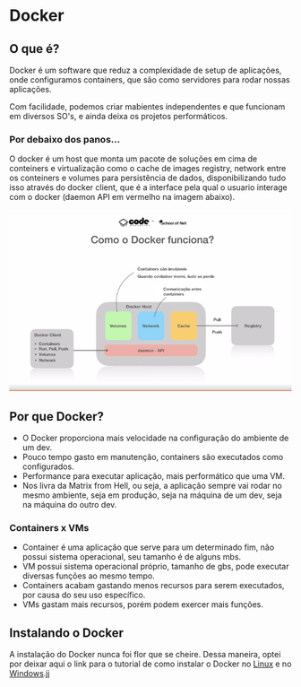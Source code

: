 # **Docker**
## **O que é?**
Docker é um software que reduz a complexidade de setup de aplicações, onde configuramos containers, que são como servidores para rodar nossas aplicações.

Com facilidade, podemos criar mabientes independentes e que funcionam em diversos SO's, e ainda deixa os projetos performáticos.

### Por debaixo dos panos...
O docker é um host que monta um pacote de soluções em cima de conteiners e virtualização como o cache de images registry, network entre os conteiners e volumes para persistência de dados, disponibilizando tudo isso através do docker client, que é a interface pela qual o usuario interage com o docker (daemon API em vermelho na imagem abaixo).

![alt text](/src/img/docker-debaixo-dos-panos.png)

## **Por que Docker?**
- O Docker proporciona mais velocidade na configuração do ambiente de um dev.
- Pouco tempo gasto em manutenção, containers são executados como configurados.
- Performance para executar aplicação, mais performático que uma VM.
- Nos livra da Matrix from Hell, ou seja, a aplicação sempre vai rodar no mesmo ambiente, seja em produção, seja na máquina de um dev, seja na máquina do outro dev.

### **Containers x VMs**
- Container é uma aplicação que serve para um determinado fim, não possui sistema operacional, seu tamanho é de alguns mbs.
- VM possui sistema operacional próprio, tamanho de gbs, pode executar diversas funções ao mesmo tempo.
- Containers acabam gastando menos recursos para serem executados, por causa do seu uso específico.
- VMs gastam mais recursos, porém podem exercer mais funções.

## **Instalando o Docker**
A instalação do Docker nunca foi flor que se cheire. Dessa maneira, optei por deixar aqui o link para o tutorial de como instalar o Docker no [Linux](https://docs.docker.com/desktop/install/ubuntu/) e no [Windows](https://docs.docker.com/desktop/install/windows-install/).jj